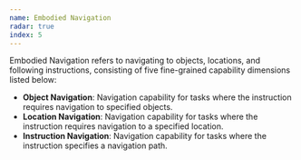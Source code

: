 ```yaml
---
name: Embodied Navigation
radar: true
index: 5
---
```


Embodied Navigation refers to navigating to objects, locations, and following instructions, consisting of five fine-grained capability dimensions listed below:

- **Object Navigation**: Navigation capability for tasks where the instruction requires navigation to specified objects.
- **Location Navigation**: Navigation capability for tasks where the instruction requires navigation to a specified location.
- **Instruction Navigation**: Navigation capability for tasks where the instruction specifies a navigation path.
